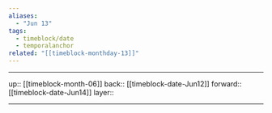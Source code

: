 ```yaml
---
aliases:
  - "Jun 13"
tags:
  - timeblock/date
  - temporalanchor
related: "[[timeblock-monthday-13]]"
---
```




***

up:: [[timeblock-month-06]]
back:: [[timeblock-date-Jun12]]
forward:: [[timeblock-date-Jun14]]
layer:: 

***
